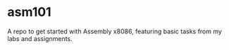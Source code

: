 # asm101
A repo to get started with Assembly x8086, featuring basic tasks from my labs and assignments.
